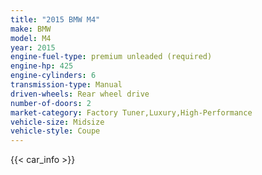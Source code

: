 ```yaml
---
title: "2015 BMW M4"
make: BMW
model: M4
year: 2015
engine-fuel-type: premium unleaded (required)
engine-hp: 425
engine-cylinders: 6
transmission-type: Manual
driven-wheels: Rear wheel drive
number-of-doors: 2
market-category: Factory Tuner,Luxury,High-Performance
vehicle-size: Midsize
vehicle-style: Coupe
---
```


{{< car_info >}}
